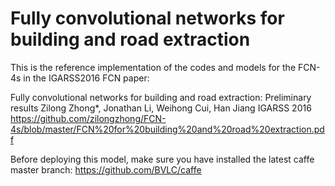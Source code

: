# Fully convolutional networks for building and road extraction

This is the reference implementation of the codes and models for the FCN-4s in the IGARSS2016 FCN paper:

Fully convolutional networks for building and road extraction: Preliminary results
Zilong Zhong*, Jonathan Li, Weihong Cui, Han Jiang
IGARSS 2016
https://github.com/zilongzhong/FCN-4s/blob/master/FCN%20for%20building%20and%20road%20extraction.pdf

Before deploying this model, make sure you have installed the latest caffe master branch: https://github.com/BVLC/caffe